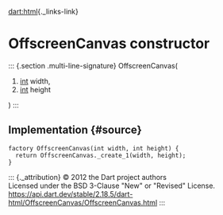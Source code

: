 [dart:html](../../dart-html/dart-html-library){._links-link}

OffscreenCanvas constructor
===========================

::: {.section .multi-line-signature}
OffscreenCanvas(

1.  [int](../../dart-core/int-class) width,
2.  [int](../../dart-core/int-class) height

)
:::

Implementation {#source}
--------------

``` {.language-dart data-language="dart"}
factory OffscreenCanvas(int width, int height) {
  return OffscreenCanvas._create_1(width, height);
}
```

::: {._attribution}
© 2012 the Dart project authors\
Licensed under the BSD 3-Clause \"New\" or \"Revised\" License.\
<https://api.dart.dev/stable/2.18.5/dart-html/OffscreenCanvas/OffscreenCanvas.html>
:::
